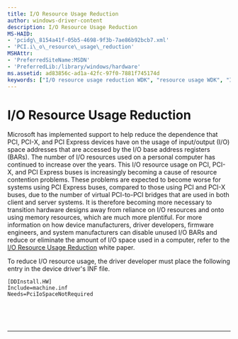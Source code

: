 ```yaml
---
title: I/O Resource Usage Reduction
author: windows-driver-content
description: I/O Resource Usage Reduction
MS-HAID:
- 'pcidg\_8154a41f-05b5-4698-9f3b-7ae86b92bcb7.xml'
- 'PCI.i\_o\_resource\_usage\_reduction'
MSHAttr:
- 'PreferredSiteName:MSDN'
- 'PreferredLib:/library/windows/hardware'
ms.assetid: ad83856c-ad1a-42fc-97f0-7881f745174d
keywords: ["I/O resource usage reduction WDK", "resource usage WDK", "I/O resources WDK"]
---
```


# I/O Resource Usage Reduction


Microsoft has implemented support to help reduce the dependence that PCI, PCI-X, and PCI Express devices have on the usage of input/output (I/O) space addresses that are accessed by the I/O base address registers (BARs). The number of I/O resources used on a personal computer has continued to increase over the years. This I/O resource usage on PCI, PCI-X, and PCI Express buses is increasingly becoming a cause of resource contention problems. These problems are expected to become worse for systems using PCI Express buses, compared to those using PCI and PCI-X buses, due to the number of virtual PCI-to-PCI bridges that are used in both client and server systems. It is therefore becoming more necessary to transition hardware designs away from reliance on I/O resources and onto using memory resources, which are much more plentiful. For more information on how device manufacturers, driver developers, firmware engineers, and system manufacturers can disable unused I/O BARs and reduce or eliminate the amount of I/O space used in a computer, refer to the [I/O Resource Usage Reduction](http://go.microsoft.com/fwlink/p/?linkid=74197) white paper.

To reduce I/O resource usage, the driver developer must place the following entry in the device driver's INF file.

```
[DDInstall.HW]
Include=machine.inf
Needs=PciIoSpaceNotRequired
```

 

 


--------------------


